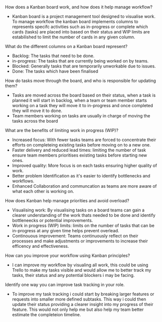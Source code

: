 How does a Kanban board work, and how does it help manage workflow?

- Kanban board is a project management tool designed to visualise work. To manage workflow the kanban board implements columns to represents specifc activities such as in-progress or complete which cards (tasks) are placed into based on their status and WIP limits are estabilished to limit the number of cards in any given column.

What do the different columns on a Kanban board represent?

- Backlog: The tasks that need to be done.
- in-progress: The tasks that are currently being worked on by teams.
- Blocked: Generally tasks that are temporarily unworkable due to issues.
- Done: The tasks which have been finalised

How do tasks move through the board, and who is responsible for updating them?

- Tasks are moved across the board based on their status, when a task is planned it will start in backlog, when a team or team member starts working on a task they will move it to in-progress and once completed they will move it to done.
- Team members working on tasks are usually in charge of moving the tasks across the board

What are the benefits of limiting work in progress (WIP)?

- Increased focus: With fewer tasks teams are forced to concentrate their efforts on completeing existing tasks before moving on to a new one.
- Faster delivery and reduced lead times: limiting the number of task ensure team members prioritises existing tasks before starting new ones.
- Improved quality: More focus is on each tasks ensuring higher quality of work.
- Better problem Identification as it's easier to identify bottlenecks and workflows.
- Enhanced Collaboration and communcation as teams are more aware of what each other is working on.

How does Kanban help manage priorities and avoid overload?

- Visualising work: By visualising tasks on a board teams can gain a clearer understanding of the work thats needed to be done and identify bottleneecks or potential improvements.
- Work in progress (WIP) limits: limits on the number of tasks that can be in-progress at any given time helps prevent overlead.
- Continouous improvement: Teams continuously reflect on their processes and make adjustments or improvements to increase their efficency and effectiveness.

How can you improve your workflow using Kanban principles?

- I can improve my workflow by visualing all work, this could be using Trello to make my tasks visible and would allow me to better track my tasks, their status and any potential blockers i may be facing.

Identify one way you can improve task tracking in your role.

- To improve my task tracking i could start by breaking larger features or requests into smaller more defined subtasks. This way i could then update their status providing a clearer insight into my progress of their feature. This would not only help me but also help my team better estimate the completeion timeline.
